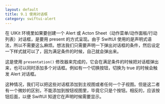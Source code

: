 ```yaml
---
layout: default
title: 9.1 使用对话框
category: swiftui-alert
---
```


在 UIKit 环境里如果要创建一个 Alert 或 Acton Sheet（动作菜单/动作面板/行动列表）对话框，是要用 present 的方式呈现。由于 SwiftUI 使用的是声明式语法，所以不需要这么麻烦。想法我们只需要声明一下弹出对话框的条件，然后设定一下样式就可以了，因为满足条件的时候，自己就会弹出来。

这是使用 `presentation()` 修改器来完成的，它会在满足条件的时候把对话框弹出来，也可以同时添加多个对话框。例如有一个切换按钮，切换为 true 的时候会触发 Alert 对话框。

这种情况，我们可以把这些对话框添加到主视图或者任何一个子视图。但是这二者有一个微妙的区别，不能添加到按钮视图里，毕竟它只是个按钮。相反的，应该按钮后面，以便 SwiftUI 知道它在声明时候需要显示。